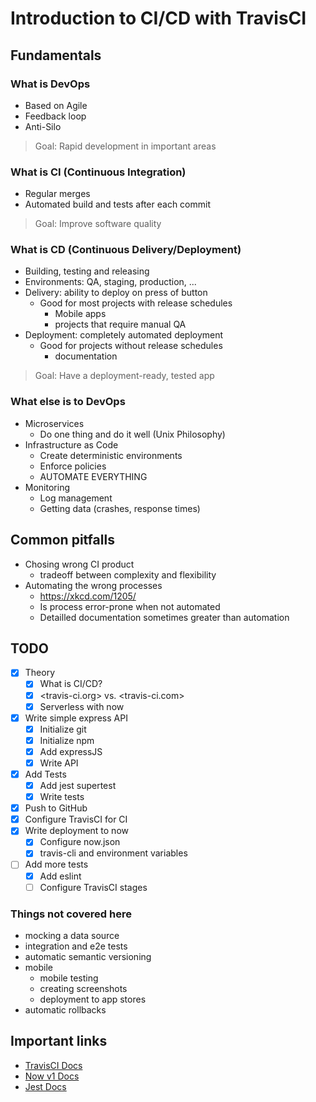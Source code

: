 # Introduction to CI/CD with TravisCI

## Fundamentals

### What is DevOps

- Based on Agile
- Feedback loop
- Anti-Silo

> Goal: Rapid development in important areas

### What is CI (Continuous Integration)

- Regular merges
- Automated build and tests after each commit

> Goal: Improve software quality

### What is CD (Continuous Delivery/Deployment)

- Building, testing and releasing
- Environments: QA, staging, production, ...
- Delivery: ability to deploy on press of button
  - Good for most projects with release schedules
    - Mobile apps
    - projects that require manual QA
- Deployment: completely automated deployment
  - Good for projects without release schedules
    - documentation

> Goal: Have a deployment-ready, tested app

### What else is to DevOps

- Microservices
  - Do one thing and do it well (Unix Philosophy)
- Infrastructure as Code
  - Create deterministic environments
  - Enforce policies
  - AUTOMATE EVERYTHING
- Monitoring
  - Log management
  - Getting data (crashes, response times)

## Common pitfalls

- Chosing wrong CI product
  - tradeoff between complexity and flexibility
- Automating the wrong processes
  - <https://xkcd.com/1205/>
  - Is process error-prone when not automated
  - Detailled documentation sometimes greater than automation

## TODO

- [x] Theory
  - [x] What is CI/CD?
  - [x] <travis-ci.org> vs. <travis-ci.com>
  - [x] Serverless with now
- [x] Write simple express API
  - [x] Initialize git
  - [x] Initialize npm
  - [x] Add expressJS
  - [x] Write API
- [x] Add Tests
  - [x] Add jest supertest
  - [x] Write tests
- [x] Push to GitHub
- [x] Configure TravisCI for CI
- [x] Write deployment to now
  - [x] Configure now.json
  - [x] travis-cli and environment variables
- [ ] Add more tests
  - [x] Add eslint
  - [ ] Configure TravisCI stages

### Things not covered here

- mocking a data source
- integration and e2e tests
- automatic semantic versioning
- mobile
  - mobile testing
  - creating screenshots
  - deployment to app stores
- automatic rollbacks

## Important links

- [TravisCI Docs](https://docs.travis-ci.com/)
- [Now v1 Docs](https://zeit.co/docs/v1/)
- [Jest Docs](https://jestjs.io/docs/en/getting-started)
